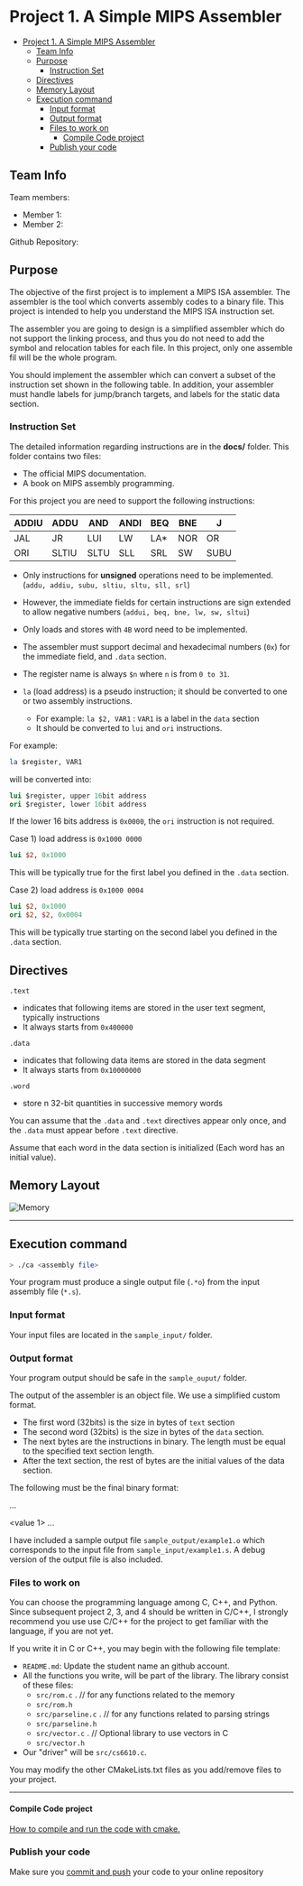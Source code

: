 # Project 1. A Simple MIPS Assembler

- [Project 1. A Simple MIPS Assembler](#project-1-a-simple-mips-assembler)
  - [Team Info](#team-info)
  - [Purpose](#purpose)
    - [Instruction Set](#instruction-set)
  - [Directives](#directives)
  - [Memory Layout](#memory-layout)
  - [Execution command](#execution-command)
    - [Input format](#input-format)
    - [Output format](#output-format)
    - [Files to work on](#files-to-work-on)
      - [Compile Code project](#compile-code-project)
    - [Publish your code](#publish-your-code)
  
## Team Info

Team members:

- Member 1:
- Member 2:

Github Repository:

## Purpose

The objective of the first project is to implement a MIPS ISA assembler. The assembler is
the tool which converts assembly codes to a binary file. This project is intended to help you
understand the MIPS ISA instruction set.

The assembler you are going to design is a simplified assembler which do not support the
linking process, and thus you do not need to add the symbol and relocation tables for each
file. In this project, only one assemble fil will be the whole program.

You should implement the assembler which can convert a subset of the instruction set
shown in the following table. In addition, your assembler must handle labels for jump/branch
targets, and labels for the static data section.

### Instruction Set

The detailed information regarding instructions are in the **docs/** folder. This folder
contains two files:

- The official MIPS documentation.
- A book on MIPS assembly programming.

For this project you are need to support the following instructions:

| ADDIU | ADDU  | AND  | ANDI | BEQ | BNE | J    |
|-------|-------|------|------|-----|-----|------|
| JAL   | JR    | LUI  | LW   | LA* | NOR | OR   |
| ORI   | SLTIU | SLTU | SLL  | SRL | SW  | SUBU |

- Only instructions for **unsigned** operations need to be implemented. (`addu, addiu,
    subu, sltiu, sltu, sll, srl`)
- However, the immediate fields for certain instructions are sign extended to allow
    negative numbers (`addui, beq, bne, lw, sw, sltui`)
- Only loads and stores with `4B` word need to be implemented.
- The assembler must support decimal and hexadecimal numbers (`0x`) for the
    immediate field, and `.data` section.
- The register name is always `$n` where `n` is from `0 to 31`.

- `la` (load address) is a pseudo instruction; it should be converted to one or two
    assembly instructions.
  - For example: `la $2, VAR1` : `VAR1` is a label in the `data` section
  - It should be converted to `lui` and `ori` instructions.

For example:

```mips
la $register, VAR1
```

will be converted into:

```mips
lui $register, upper 16bit address
ori $register, lower 16bit address
```

If the lower 16 bits address is `0x0000`, the `ori` instruction is not required.

Case 1) load address is `0x1000 0000`

```mips
lui $2, 0x1000
```

This will be typically true for the first label you defined in the `.data` section.

Case 2) load address is `0x1000 0004`

```mips
lui $2, 0x1000
ori $2, $2, 0x0004
```

This will be typically true starting on the second label you defined in the `.data` section.

## Directives

`.text`

- indicates that following items are stored in the user text segment, typically
    instructions
- It always starts from `0x400000`
  
`.data`

- indicates that following data items are stored in the data segment
- It always starts from `0x10000000`
  
`.word`

- store n 32-bit quantities in successive memory words

You can assume that the `.data` and `.text` directives appear only once, and the `.data` must
appear before `.text` directive.

Assume that each word in the data section is initialized (Each word has an initial value).

## Memory Layout

![Memory](/images/memory.png)

---

## Execution command

```bash
> ./ca <assembly file>
```

Your program must produce a single output file (`.*o`) from the input assembly file (`*.s`).

### Input format

Your input files are located in the `sample_input/` folder.

### Output format

Your program output should be safe in the `sample_ouput/` folder.

The output of the assembler is an object file. We use a simplified custom format.

- The first word (32bits) is the size in bytes of `text` section
- The second word (32bits) is the size in bytes of the `data` section.
- The next bytes are the instructions in binary. The length must be equal to the
    specified text section length.
- After the text section, the rest of bytes are the initial values of the data section.

The following must be the final binary format:

<text section size>
<data section size>
<instruction 1>
...
<instruction n>

<value 1>
...
<value m>

I have included a sample output file `sample_output/example1.o` which corresponds
to the input file from `sample_input/example1.s`. A debug version of the output file
is also included.

### Files to work on

You can choose the programming language among C, C++, and Python. Since subsequent
project 2, 3, and 4 should be written in C/C++, I strongly recommend you use use C/C++
for the project to get familiar with the language, if you are not yet.

If you write it in C or C++, you may begin with the following file template:

- `README.md`: Update the student name an github account.
- All the functions you write, will be part of the library. The library consist of these files:
  - `src/rom.c` .  // for any functions related to the memory
  - `src/rom.h`
  - `src/parseline.c` .  // for any functions related to parsing strings
  - `src/parseline.h`
  - `src/vector.c` .  // Optional library to use vectors in C
  - `src/vector.h`
- Our "driver" will be `src/cs6610.c`.

You may modify the other CMakeLists.txt files as you add/remove files to your project.

---

#### Compile Code project

[How to compile and run the code with cmake.](faqs.md#how-to-compile-and-run-the-code-with-cmake)

### Publish your code

Make sure you [commit and push](https://code.visualstudio.com/docs/editor/versioncontrol) your code to your online repository

